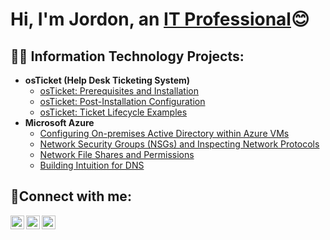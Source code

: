 <h1>Hi, I'm Jordon, an <a href="https://linkedin.com/in/jordonporter">IT Professional</a>😊</h1>

<h2>👨‍💻 Information Technology Projects:</h2>

- <b>osTicket (Help Desk Ticketing System)</b>
  - [osTicket: Prerequisites and Installation](https://github.com/jordonporter/osticket-prereqs) 
  - [osTicket: Post-Installation Configuration](https://github.com/jordonporter/post-install-config)
  - [osTicket: Ticket Lifecycle Examples](https://github.com/jordonporter/ticket-lifecycle)
- <b>Microsoft Azure</b>
  - [Configuring On-premises Active Directory within Azure VMs](https://github.com/jordonporter/configure-ad)
  - [Network Security Groups (NSGs) and Inspecting Network Protocols](https://github.com/jordonporter/azure-network-protocols)
  - [Network File Shares and Permissions](https://github.com/jordonporter/network-file-shares-and-permissions)
  - [Building Intuition for DNS](https://github.com/jordonporter/building-intuition-for-dns)

<h2>🤳Connect with me:</h2>

[<img align="left" alt="Josh | Twitter" width="22px" src="https://cdn.jsdelivr.net/npm/simple-icons@v3/icons/twitter.svg" />][twitter]
[<img align="left" alt="Josh | LinkedIn" width="22px" src="https://cdn.jsdelivr.net/npm/simple-icons@v3/icons/linkedin.svg" />][linkedin]
[<img align="left" alt="Josh | Instagram" width="22px" src="https://cdn.jsdelivr.net/npm/simple-icons@v3/icons/instagram.svg" />][instagram]

[twitter]: https://twitter.com/
[instagram]: https://www.instagram.com/
[linkedin]: https://linkedin.com/in/jordonporter
